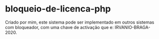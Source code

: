 # bloqueio-de-licenca-php
Criado por mim, este sistema pode ser implementado em outros sistemas com bloqueador, com uma chave de activação que e: IRVANIO-BRAGA-2020.
